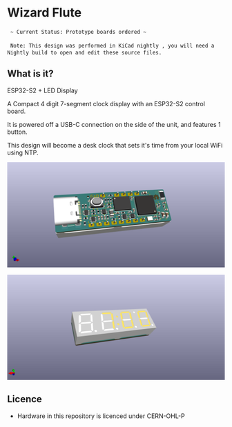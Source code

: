 # Wizard Flute #

     ~ Current Status: Prototype boards ordered ~
     
     Note: This design was performed in KiCad nightly , you will need a Nightly build to open and edit these source files.

## What is it?

ESP32-S2 + LED Display

A Compact 4 digit 7-segment clock display with an ESP32-S2 control board.

It is powered off a USB-C connection on the side of the unit, and features 1 button.

This design will become a desk clock that sets it's time from your local WiFi using NTP.


![Render](hw/wizard-flute-r1.0/production/wizard-flute.png "Render")

![Render](hw/wizard-flute-r1.0/production/wizard-flute-front.png "Render")

## Licence
 * Hardware in this repository is licenced under CERN-OHL-P
